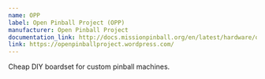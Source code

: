 ```yaml
---
name: OPP
label: Open Pinball Project (OPP) 
manufacturer: Open Pinball Project
documentation_link: http://docs.missionpinball.org/en/latest/hardware/opp/
link: https://openpinballproject.wordpress.com/
---
```

Cheap DIY boardset for custom pinball machines.
